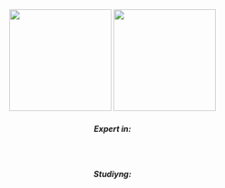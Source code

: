 <div style="text-decoration: none">
<div align="center">
  <a href="https://github.com/lucaspabreu" style="text-decoration: none">
  <img height="180em" src="https://github-readme-stats.vercel.app/api?username=lucaspabreu&theme=github_dark&include_all_commits=true&count_private=true">
  <img height="180em" src="https://github-readme-stats.vercel.app/api/top-langs/?username=lucaspabreu&theme=github_dark&langs_count=7">
</div>
  

 <div align="center">
   <h5>Expert in:</h5>
    <img style="text-decoration: none" height="17em" src="https://aleen42.github.io/badges/src/photoshop.svg">
    <img style="text-decoration: none" height="17em" src="https://aleen42.github.io/badges/src/illustrator.svg">
    <img style="text-decoration: none" height="17em" src="https://aleen42.github.io/badges/src/after_effects.svg">
    <img style="text-decoration: none" height="17em" src="https://aleen42.github.io/badges/src/premiere.svg">
    <br/>
</div>

<div align="center">
   <h5>Studiyng:</h5>
    <img style="text-decoration: none" height="17em" src="https://img.shields.io/badge/HTML5-E34F26?style=for-the-badge&logo=html5&logoColor=white">    
    <img style="text-decoration: none" height="17em" src="https://img.shields.io/badge/CSS-239120?&style=for-the-badge&logo=css3&logoColor=white">
    <img style="text-decoration: none" height="17em" src="https://img.shields.io/badge/Bootstrap-563D7C?style=for-the-badge&logo=bootstrap&logoColor=white">
    <img style="text-decoration: none" height="17em" src="https://img.shields.io/badge/JavaScript-F7DF1E?style=for-the-badge&logo=javascript&logoColor=black">
    <img style="text-decoration: none" height="17em" src="https://img.shields.io/badge/Python-3776AB?style=for-the-badge&logo=python&logoColor=white">   
</div>
  </div>
